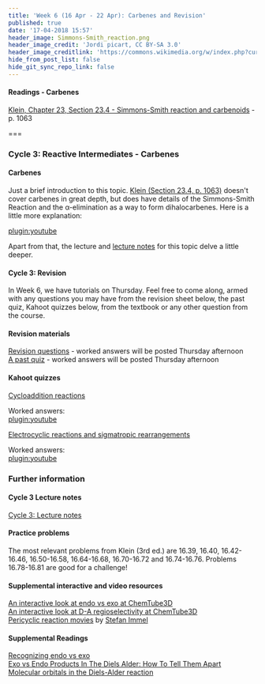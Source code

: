 ```yaml
---
title: 'Week 6 (16 Apr - 22 Apr): Carbenes and Revision'
published: true
date: '17-04-2018 15:57'
header_image: Simmons-Smith_reaction.png
header_image_credit: 'Jordi picart, CC BY-SA 3.0'
header_image_creditlink: 'https://commons.wikimedia.org/w/index.php?curid=24229006'
hide_from_post_list: false
hide_git_sync_repo_link: false
---
```


#### Readings - Carbenes
[Klein, Chapter 23, Section 23.4 - Simmons-Smith reaction and carbenoids](https://ebookcentral-proquest-com.libraryproxy.griffith.edu.au/lib/griffith/reader.action?docID=4806589) - p. 1063  

===

### Cycle 3: Reactive Intermediates - Carbenes  

#### Carbenes  

Just a brief introduction to this topic. [Klein (Section 23.4, p. 1063)](https://ebookcentral-proquest-com.libraryproxy.griffith.edu.au/lib/griffith/reader.action?docID=4806589) doesn't cover carbenes in great depth, but does have details of the Simmons-Smith Reaction and the &alpha;-elimination as a way to form dihalocarbenes. Here is a little more explanation:    

[plugin:youtube](https://youtu.be/EOuV0uCYWu4)

Apart from that, the lecture and [lecture notes](https://bblearn.griffith.edu.au/bbcswebdav/xid-23820555_1) for this topic delve a little deeper.  

#### Cycle 3: Revision    

In Week 6, we have tutorials on Thursday. Feel free to come along, armed with any questions you may have from the revision sheet below, the past quiz, Kahoot quizzes below, from the textbook or any other question from the course.  

#### Revision materials  
[Revision questions](https://bblearn.griffith.edu.au/bbcswebdav/xid-24354033_1) - worked answers will be posted Thursday afternoon  
[A past quiz](https://bblearn.griffith.edu.au/bbcswebdav/xid-24354084_1) - worked answers will be posted Thursday afternoon  

#### Kahoot quizzes
[Cycloaddition reactions](https://kahoot.it/challenge/0800581)  

Worked answers:  
[plugin:youtube](https://youtu.be/Ep4Bg45J_k8)  

[Electrocyclic reactions and sigmatropic rearrangements](https://kahoot.it/challenge/0851245)  

Worked answers:  
[plugin:youtube](https://youtu.be/1Ha336cQ-cA)  

### Further information  

#### Cycle 3 Lecture notes  
[Cycle 3: Lecture notes](https://bblearn.griffith.edu.au/bbcswebdav/xid-23820555_1)  

#### Practice problems  
The most relevant problems from Klein (3rd ed.) are 16.39, 16.40, 16.42-16.46, 16.50-16.58, 16.64-16.68, 16.70-16.72 and 16.74-16.76. Problems 16.78-16.81 are good for a challenge!  

#### Supplemental interactive and video resources  
[An interactive look at endo vs exo at ChemTube3D](http://www.chemtube3d.com/DAendo_vs_exo,cyclopentadiene_and_maleic_anhydride.html)  
[An interactive look at D-A regioselectivity at ChemTube3D](http://www.chemtube3d.com/DARegioselectivity.html)  
[Pericyclic reaction movies](http://csi.chemie.tu-darmstadt.de/ak/immel/tutorials/reactions/index.html) by [Stefan Immel](http://csi.chemie.tu-darmstadt.de/ak/immel/index.html)  

#### Supplemental Readings  
[Recognizing endo vs exo](https://www.masterorganicchemistry.com/tips/recognizing-endo-and-exo/)  
[Exo vs Endo Products In The Diels Alder: How To Tell Them Apart](https://www.masterorganicchemistry.com/2018/02/09/exo-vs-endo-products-in-the-diels-alder-how-to-tell-them-apart/)  
[Molecular orbitals in the Diels-Alder reaction](https://www.masterorganicchemistry.com/2018/03/23/molecular-orbitals-in-the-diels-alder-reaction/)
